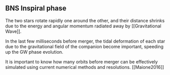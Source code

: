 ## BNS Inspiral phase

The two stars rotate rapidly one around the other, and their distance shrinks due to the energy and angular momentum radiated away by [[Gravitational Wave]].

In the last few milliseconds before merger, the tidal deformation of each star due to the gravitational field of the companion become important, speeding up the GW phase evolution. 

It is important to know how many orbits before merger can be effectively simulated using current numerical methods and resolutions. [[Maione2016]]